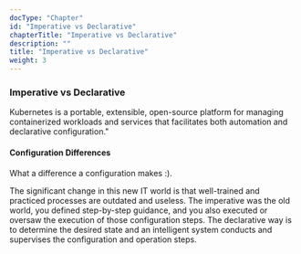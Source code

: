```yaml
---
docType: "Chapter"
id: "Imperative vs Declarative"
chapterTitle: "Imperative vs Declarative"
description: ""
title: "Imperative vs Declarative"
weight: 3
---
```


### **Imperative vs Declarative**

Kubernetes is a portable, extensible, open-source platform for managing containerized workloads and services that facilitates both automation and declarative configuration."

#### **Configuration Differences**

What a difference a configuration makes :).

The significant change in this new IT world is that well-trained and practiced processes are outdated and useless. The imperative was the old world, you defined step-by-step guidance, and you also executed or oversaw the execution of those configuration steps. The declarative way is to determine the desired state and an intelligent system conducts and supervises the configuration and operation steps.